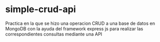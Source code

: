 # simple-crud-api
Practica en la que se hizo una operacion CRUD a una base de datos en MongoDB con la ayuda del framework express js para realizar las correspondientes consultas mediante una API
